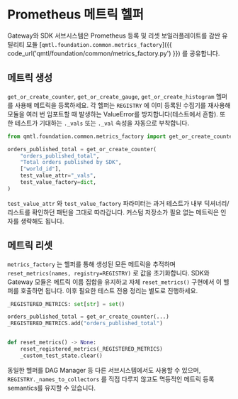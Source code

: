 # Prometheus 메트릭 헬퍼

Gateway와 SDK 서브시스템은 Prometheus 등록 및 리셋 보일러플레이트를 감싼 유틸리티 모듈 [`qmtl.foundation.common.metrics_factory`]({{ code_url('qmtl/foundation/common/metrics_factory.py') }}) 를 공유합니다.

## 메트릭 생성

`get_or_create_counter`, `get_or_create_gauge`, `get_or_create_histogram` 헬퍼를 사용해 메트릭을 등록하세요. 각 헬퍼는 `REGISTRY` 에 이미 등록된 수집기를 재사용해 모듈을 여러 번 임포트할 때 발생하는 ValueError를 방지합니다(테스트에서 흔함). 또한 테스트가 기대하는 `._vals` 또는 `._val` 속성을 자동으로 부착합니다.

```python
from qmtl.foundation.common.metrics_factory import get_or_create_counter

orders_published_total = get_or_create_counter(
    "orders_published_total",
    "Total orders published by SDK",
    ["world_id"],
    test_value_attr="_vals",
    test_value_factory=dict,
)
```

`test_value_attr` 와 `test_value_factory` 파라미터는 과거 테스트가 내부 딕셔너리/리스트를 확인하던 패턴을 그대로 따라갑니다. 커스텀 저장소가 필요 없는 메트릭은 인자를 생략해도 됩니다.

## 메트릭 리셋

`metrics_factory` 는 헬퍼를 통해 생성된 모든 메트릭을 추적하며 `reset_metrics(names, registry=REGISTRY)` 로 값을 초기화합니다. SDK와 Gateway 모듈은 메트릭 이름 집합을 유지하고 자체 `reset_metrics()` 구현에서 이 헬퍼를 호출하면 됩니다. 이후 필요한 테스트 전용 정리는 별도로 진행하세요.

```python
_REGISTERED_METRICS: set[str] = set()

orders_published_total = get_or_create_counter(...)
_REGISTERED_METRICS.add("orders_published_total")


def reset_metrics() -> None:
    reset_registered_metrics(_REGISTERED_METRICS)
    _custom_test_state.clear()
```

동일한 헬퍼를 DAG Manager 등 다른 서브시스템에서도 사용할 수 있으며, `REGISTRY._names_to_collectors` 를 직접 다루지 않고도 멱등적인 메트릭 등록 semantics를 유지할 수 있습니다.

